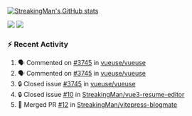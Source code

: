 [![StreakingMan's GitHub stats](https://streakingman-github-readme-stats.vercel.app/api?username=StreakingMan&show_icons=true)](https://github.com/anuraghazra/github-readme-stats)

<p>
  <img src="https://streakingman-github-readme-stats.vercel.app/api/top-langs/?username=StreakingMan&layout=compact&langs_count=8" />
  <img src="https://streakingman-github-readme-stats.vercel.app/api/wakatime?username=StreakingMan&layout=compact&langs_count=8" />
</p>

### :zap: Recent Activity

<!--START_SECTION:activity-->
1. 🗣 Commented on [#3745](https://github.com/vueuse/vueuse/issues/3745#issuecomment-1925590678) in [vueuse/vueuse](https://github.com/vueuse/vueuse)
2. 🗣 Commented on [#3745](https://github.com/vueuse/vueuse/issues/3745#issuecomment-1925589662) in [vueuse/vueuse](https://github.com/vueuse/vueuse)
3. 🔒 Closed issue [#3745](https://github.com/vueuse/vueuse/issues/3745) in [vueuse/vueuse](https://github.com/vueuse/vueuse)
4. 🔒 Closed issue [#10](https://github.com/StreakingMan/vue3-resume-editor/issues/10) in [StreakingMan/vue3-resume-editor](https://github.com/StreakingMan/vue3-resume-editor)
5. 🎉 Merged PR [#12](https://github.com/StreakingMan/vitepress-blogmate/pull/12) in [StreakingMan/vitepress-blogmate](https://github.com/StreakingMan/vitepress-blogmate)
<!--END_SECTION:activity-->


<!---
StreakingMan/StreakingMan is a ✨ special ✨ repository because its `README.md` (this file) appears on your GitHub profile.
You can click the Preview link to take a look at your changes.
--->


